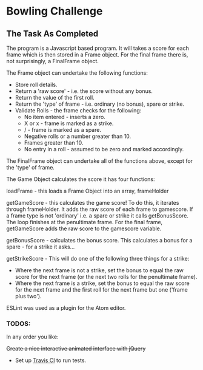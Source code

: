
Bowling Challenge
=================

## The Task As Completed



The program is a Javascript based program.  It will takes a score for each frame which is then stored in a Frame object.  For the final frame there is, not surprisingly, a FinalFrame object.

The Frame object can undertake the following functions:   
* Store roll details.  
* Return a 'raw score' - i.e. the score without any bonus.  
* Return the value of the first roll.  
* Return the 'type' of frame - i.e. ordinary (no bonus), spare or strike.   
* Validate Rolls - the frame checks for the following:   
  * No item entered - inserts a zero.  
  * X or x - frame is marked as a strike.  
  * / - frame is marked as a spare.  
  * Negative rolls or a number greater than 10.   
  * Frames greater than 10.
  * No entry in a roll - assumed to be zero and marked accordingly.

The FinalFrame object can undertake all of the functions above, except for the 'type' of frame.

The Game Object calculates the score it has four functions:

loadFrame - this loads a Frame Object into an array, frameHolder

getGameScore - this calculates the game score!  To do this, it iterates through frameHolder.  It adds the raw score of each frame to gamescore.  If a frame type is not 'ordinary' i.e. a spare or strike it calls getBonusScore.  The loop finishes at the penultimate frame.  For the final frame, getGameScore adds the raw score to the gamescore variable.

getBonusScore - calculates the bonus score.  This calculates a bonus for a spare - for a strike it asks...

getStrikeScore - This will do one of the following three things for a strike:   
* Where the next frame is not a strike, set the bonus to equal the raw score for the next frame (or the next two rolls for the penultimate frame).   
* Where the next frame is a strike, set the bonus to equal the raw score for the next frame and the first roll for the next frame but one ('frame plus two').

ESLint was used as a plugin for the Atom editor.

### TODOS:

In any order you like:

~~Create a nice interactive animated interface with jQuery~~  
* Set up [Travis CI](https://travis-ci.org) to run tests.
